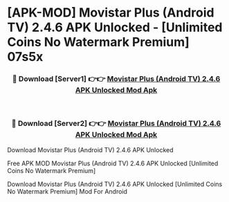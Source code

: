 # [APK-MOD] Movistar Plus (Android TV) 2.4.6 APK Unlocked - [Unlimited Coins No Watermark Premium] 07s5x



<div align="center">
<h3>🔴 Download [Server1] 👉👉 <a href="https://momento.my/?title=Movistar_Plus_(Android_TV)_2.4.6_APK_Unlocked">Movistar Plus (Android TV) 2.4.6 APK Unlocked Mod Apk</a></h3><br>

<h3>🔴 Download [Server2] 👉👉 <a href="https://momento.my/?title=Movistar_Plus_(Android_TV)_2.4.6_APK_Unlocked">Movistar Plus (Android TV) 2.4.6 APK Unlocked Mod Apk</a></h3>
</div>



Download Movistar Plus (Android TV) 2.4.6 APK Unlocked 

Free APK MOD Movistar Plus (Android TV) 2.4.6 APK Unlocked [Unlimited Coins No Watermark Premium]

Download Movistar Plus (Android TV) 2.4.6 APK Unlocked [Unlimited Coins No Watermark Premium] Mod For Android
